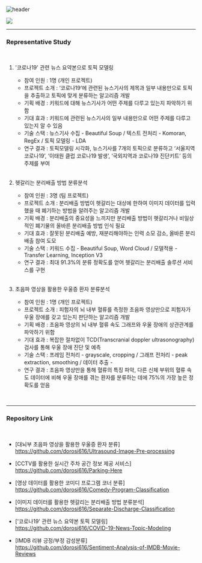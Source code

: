 ![header](https://capsule-render.vercel.app/api?type=cylinder&color=auto&height=50&section=header&text=Hwang_Ji_Hyun&fontSize=30)


<img src="https://img.shields.io/badge/Python-1E82FF?style=flat-square&logo=Python&logoColor=white"/>


-----


### Representative Study
<br/>

1. '코로나19' 관련 뉴스 요약본으로 토픽 모델링
    * 참여 인원 : 1명 (개인 프로젝트)
    * 프로젝트 소개 : ‘코로나19’에 관련된 뉴스기사의 제목과 일부 내용만으로 토픽을 추출하고 토픽에 맞게 분류하는 알고리즘 개발
    * 기획 배경 : 키워드에 대해 뉴스기사가 어떤 주제를 다루고 있는지 파악하기 위함
    * 기대 효과 : 키워드에 관련된 뉴스기사의 일부 내용만으로 어떤 주제를 다루고 있는지 알 수 있음
    * 기술 스택 : 뉴스기사 수집 - Beautiful Soup / 텍스트 전처리 - Komoran, RegEx / 토픽 모델링 - LDA
    * 연구 결과 : 토픽모델링 시각화, 뉴스기사를 7개의 토픽으로 분류하고 ‘서울지역 코로나19’, ‘이태원 클럽 코로나19 발생’, ‘국외지역과 코로나19 진단키트’ 등의 주제를 부여 
    <br/><br/>

2. 헷갈리는 분리배출 방법 분류분석
     * 참여 인원 : 3명 (팀 프로젝트)
     * 프로젝트 소개 : 분리배출 방법이 헷갈리는 대상에 한하여 이미지 데이터를 입력했을 때 폐기하는 방법을 알려주는 알고리즘 개발
     * 기획 배경 : 분리배출의 중요성을 느끼지만 분리배출 방법이 헷갈리거나 비일상적인 폐기물의 올바른 분리배출 방법 인식 필요
     * 기대 효과 : 잘못된 분리배출 예방, 재분리해야하는 인력 소모 감소, 올바른 분리배출 참여 도모
     * 기술 스택 : 키워드 수집 - Beautiful Soup, Word Cloud / 모델적용 - Transfer Learning, Inception V3
     * 연구 결과 : 최대 91.3%의 분류 정확도를 얻어 헷갈리는 분리배출 솔루션 서비스를 구현
<br/><br/>

3. 초음파 영상을 활용한 우울증 환자 분류분석
    * 참여 인원 : 1명 (개인 프로젝트)
    * 프로젝트 소개 : 피험자의 뇌 내부 혈류를 측정한 초음파 영상만으로 피험자가 우울 장애를 갖고 있는지 판단하는 알고리즘 개발
    * 기획 배경 : 초음파 영상의 뇌 내부 혈류 속도 그래프와 우울 장애의 상관관계를 파악하기 위함
    * 기대 효과 : 복잡한 절차없이 TCD(Transcranial doppler ultrasonography) 검사를 통해 우울 장애 진단 및 예측
    * 기술 스택 : 프레임 전처리 - grayscale, cropping / 그래프 전처리 - peak extraction, smoothing / 데이터 추출 -  
    * 연구 결과 : 초음파 영상만을 통해 혈류의 특징 파악, 다른 신체 부위의 혈류 속도 데이터에 비해 우울 장애를 겪는 환자를 분류하는 데에 75%의 가장 높은 정확도를 얻음
   
<br/>

-----
### Repository Link
</br>

- [대뇌부 초음파 영상을 활용한 우울증 환자 분류] </br>
https://github.com/dorosi616/Ultrasound-Image-Pre-processing

- [CCTV를 활용한 실시간 주차 공간 정보 제공 서비스]</br>
https://github.com/dorosi616/Parking-Here

- [영상 데이터를 활용한 코미디 프로그램 코너 분류]</br>
https://github.com/dorosi616/Comedy-Program-Classification

- [이미지 데이터를 활용한 헷갈리는 분리배출 방법 분류분석]</br>
https://github.com/dorosi616/Separate-Discharge-Classification

- ['코로나19' 관련 뉴스 요약본 토픽 모델링]</br>
https://github.com/dorosi616/COVID-19-News-Topic-Modeling

- [IMDB 리뷰 긍정/부정 감성분류] </br>
https://github.com/dorosi616/Sentiment-Analysis-of-IMDB-Movie-Reviews
